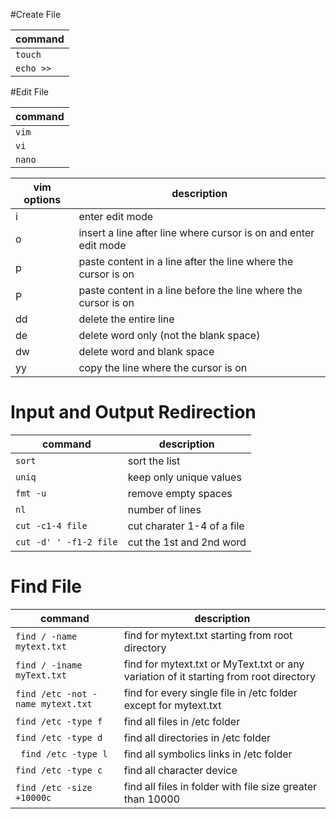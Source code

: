 
#Create File

command |
---|
`touch` |
`echo >>` |

#Edit File

command |
---|
`vim` | 
`vi` |
`nano` |

vim options | description |
--- | --- |
i | enter edit mode |
o | insert a line after line where cursor is on and enter edit mode |
p | paste content in a line after the line where the cursor is on |
P | paste content in a line before the line where the cursor is on |
dd | delete the entire line |
de | delete word only (not the blank space) |
dw | delete word and blank space |
yy | copy the line where the cursor is on |

# Input and Output Redirection
command | description |
--- | --- |
`sort` | sort the list |
`uniq` | keep only unique values |
`fmt -u` | remove empty spaces |
`nl` | number of lines |
`cut -c1-4 file` | cut charater 1-4 of a file|
`cut -d' ' -f1-2 file` | cut the 1st and 2nd word |

# Find File
command | description |
--- | --- |
`find / -name mytext.txt` | find for mytext.txt starting from root directory |
`find / -iname myText.txt` | find for mytext.txt or MyText.txt or any variation of it starting from root directory |
`find /etc -not -name mytext.txt` | find for every single file in /etc folder except for mytext.txt |
 `find /etc -type f` | find all files in /etc folder |
 `find /etc -type d` | find all directories in /etc folder |
 ` find /etc -type l` | find all symbolics links in /etc folder |
 `find /etc -type c` | find all character device |
 `find /etc -size +10000c` | find all files in folder with file size greater than 10000 |
